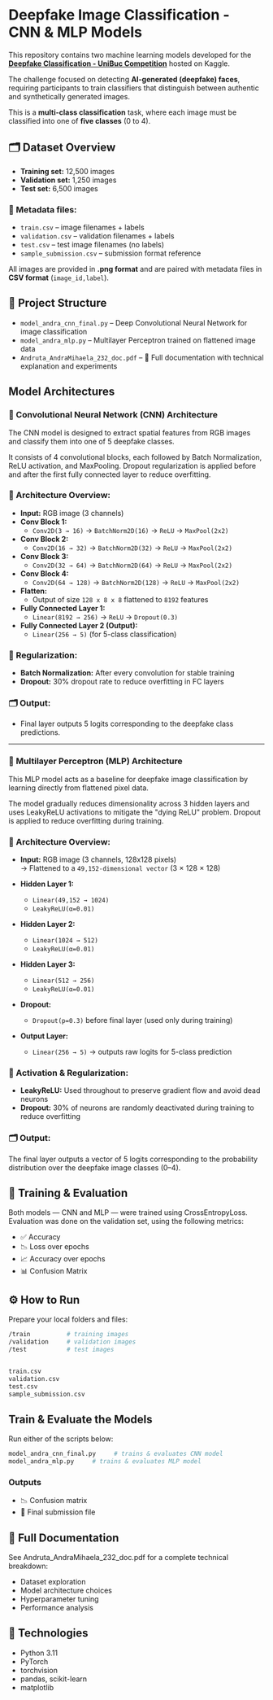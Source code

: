 # Deepfake Image Classification - CNN & MLP Models

This repository contains two machine learning models developed for the [**Deepfake Classification - UniBuc Competition**](https://www.kaggle.com/competitions/deepfake-classification-unibuc/overview) hosted on Kaggle.

The challenge focused on detecting **AI-generated (deepfake) faces**, requiring participants to train classifiers that distinguish between authentic and synthetically generated images.  

This is a **multi-class classification** task, where each image must be classified into one of **five classes** (0 to 4).

## 🗂️ Dataset Overview

- **Training set:** 12,500 images  
- **Validation set:** 1,250 images  
- **Test set:** 6,500 images  

### 📄 Metadata files:
- `train.csv` – image filenames + labels
- `validation.csv` – validation filenames + labels
- `test.csv` – test image filenames (no labels)
- `sample_submission.csv` – submission format reference

All images are provided in **.png format** and are paired with metadata files in **CSV format** (`image_id,label`).

## 📁 Project Structure
- `model_andra_cnn_final.py` – Deep Convolutional Neural Network for image classification
- `model_andra_mlp.py` – Multilayer Perceptron trained on flattened image data
- `Andruta_AndraMihaela_232_doc.pdf` – 📄 Full documentation with technical explanation and experiments

## Model Architectures
### 🧠 Convolutional Neural Network (CNN) Architecture

The CNN model is designed to extract spatial features from RGB images and classify them into one of 5 deepfake classes.

It consists of 4 convolutional blocks, each followed by Batch Normalization, ReLU activation, and MaxPooling. Dropout regularization is applied before and after the first fully connected layer to reduce overfitting.

### 🔧 Architecture Overview:

- **Input:** RGB image (3 channels)
- **Conv Block 1:**  
  - `Conv2D(3 → 16)` → `BatchNorm2D(16)` → `ReLU` → `MaxPool(2x2)`
- **Conv Block 2:**  
  - `Conv2D(16 → 32)` → `BatchNorm2D(32)` → `ReLU` → `MaxPool(2x2)`
- **Conv Block 3:**  
  - `Conv2D(32 → 64)` → `BatchNorm2D(64)` → `ReLU` → `MaxPool(2x2)`
- **Conv Block 4:**  
  - `Conv2D(64 → 128)` → `BatchNorm2D(128)` → `ReLU` → `MaxPool(2x2)`
- **Flatten:**  
  - Output of size `128 x 8 x 8` flattened to `8192` features
- **Fully Connected Layer 1:**  
  - `Linear(8192 → 256)` → `ReLU` → `Dropout(0.3)`
- **Fully Connected Layer 2 (Output):**  
  - `Linear(256 → 5)` (for 5-class classification)

### 🧪 Regularization:
- **Batch Normalization:** After every convolution for stable training
- **Dropout:** 30% dropout rate to reduce overfitting in FC layers

### 🗂️ Output:
- Final layer outputs 5 logits corresponding to the deepfake class predictions.

---

### 🧠 Multilayer Perceptron (MLP) Architecture

This MLP model acts as a baseline for deepfake image classification by learning directly from flattened pixel data.  

The model gradually reduces dimensionality across 3 hidden layers and uses LeakyReLU activations to mitigate the "dying ReLU" problem. Dropout is applied to reduce overfitting during training.

### 🔧 Architecture Overview:

- **Input:** RGB image (3 channels, 128x128 pixels)  
  → Flattened to a `49,152-dimensional vector` (3 × 128 × 128)

- **Hidden Layer 1:**  
  - `Linear(49,152 → 1024)`  
  - `LeakyReLU(α=0.01)`

- **Hidden Layer 2:**  
  - `Linear(1024 → 512)`  
  - `LeakyReLU(α=0.01)`

- **Hidden Layer 3:**  
  - `Linear(512 → 256)`  
  - `LeakyReLU(α=0.01)`

- **Dropout:**  
  - `Dropout(p=0.3)` before final layer (used only during training)

- **Output Layer:**  
  - `Linear(256 → 5)` → outputs raw logits for 5-class prediction

### 🧪 Activation & Regularization:

- **LeakyReLU:** Used throughout to preserve gradient flow and avoid dead neurons  
- **Dropout:** 30% of neurons are randomly deactivated during training to reduce overfitting

### 🗂️ Output:

The final layer outputs a vector of 5 logits corresponding to the probability distribution over the deepfake image classes (0–4).

## 🧪 Training & Evaluation
Both models — CNN and MLP — were trained using CrossEntropyLoss.
Evaluation was done on the validation set, using the following metrics:
- ✅ Accuracy
- 📉 Loss over epochs
- 📈 Accuracy over epochs
- 📊 Confusion Matrix

## ⚙️ How to Run
Prepare your local folders and files:

```bash
/train          # training images
/validation     # validation images
/test           # test images


train.csv
validation.csv
test.csv
sample_submission.csv
```

## Train & Evaluate the Models
Run either of the scripts below:

```bash
model_andra_cnn_final.py     # trains & evaluates CNN model
model_andra_mlp.py     # trains & evaluates MLP model
```
### Outputs
- 📉 Confusion matrix
- 📄 Final submission file


## 📄 Full Documentation
See Andruta_AndraMihaela_232_doc.pdf for a complete technical breakdown:
- Dataset exploration
- Model architecture choices
- Hyperparameter tuning
- Performance analysis

## 📌 Technologies
- Python 3.11
- PyTorch
- torchvision
- pandas, scikit-learn
- matplotlib


